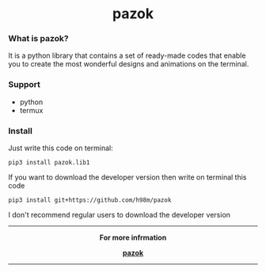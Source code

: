 <h1 align="center">pazok</h1>


### What is pazok?
It is a python library that contains a set of ready-made codes that enable you to create the most wonderful designs and animations on the terminal.

### Support
+ python
+ termux

### Install
Just write this code on terminal:
```shell
pip3 install pazok.lib1
```
If you want to download the developer version then write on terminal this code
```shell
pip3 install git+https://github.com/h98m/pazok
```
I don't recommend regular users to download the developer version

___

<p align="center">
<strong>For more infrmation</strong>
</p>

<p align="center">
<a href="https://github.com/h98m/pazok"><label style="display: block;"><strong>pazok</strong></label></a>
</p>

___
